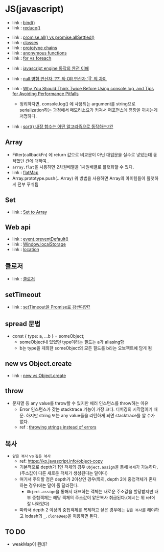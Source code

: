 # JS(javascript)

- link : [bind()](https://ko.javascript.info/bind)
- link : [reduce()](https://miiingo.tistory.com/365)
<!-- 2023.10.18 -->
- link : [promise.all() vs promise.allSettled()](https://inpa.tistory.com/entry/JS-%F0%9F%93%9A-%EB%8D%94%EC%9D%B4%EC%83%81-Promiseall-%EC%93%B0%EC%A7%80%EB%A7%90%EA%B3%A0-PromiseallSettled-%EC%82%AC%EC%9A%A9%ED%95%98%EC%9E%90)
- link : [classes](https://developer.mozilla.org/en-US/docs/Web/JavaScript/Reference/Classes)
- link : [prototype chains](https://developer.mozilla.org/en-US/docs/Web/JavaScript/Inheritance_and_the_prototype_chain)
- link : [anonymous functions](https://www.javascripttutorial.net/javascript-anonymous-functions/)
- link : [for vs foreach](https://stackoverflow.com/questions/43031988/javascript-efficiency-for-vs-foreach)
<!-- 2023.10.09 -->
- link : [javascript engine 동작의 완전 이해](https://www.youtube.com/watch?v=8aGhZQkoFbQ)
<!-- 2023.10.07 -->
- link : [null 병합 연산자 '??' 와 OR 연산자 '||' 의 차이](https://bbaktaeho-95.tistory.com/48)

- link : [Why You Should Think Twice Before Using console.log, and Tips for Avoiding Performance Pitfalls](https://medium.com/@xiaweiliang94/why-you-should-think-twice-before-using-console-log-and-tips-for-avoiding-performance-pitfalls-1228efc27360)
    - 정리하자면, console.log() 에 사용되는 argument를 string으로 serialization하는 과정에서 메모리소요가 커져서 퍼포먼스에 영향을 끼치는게 저명하다.

<!-- 우선 기록해둠. 좀 더 좋은 레퍼런스 찾아야함 -->
- link : [sort() 내장 함수는 어떤 알고리즘으로 동작하는가?](https://choyeon-dev.tistory.com/entry/JavaScript%EC%9D%98-sort%EB%8A%94-%EC%96%B4%EB%96%A4-%EC%A0%95%EB%A0%AC-%EC%95%8C%EA%B3%A0%EB%A6%AC%EC%A6%98%EC%9D%84-%EC%82%AC%EC%9A%A9%ED%95%A0%EA%B9%8C)

## Array
- Filter(callbackFn) 에 return 값으로 비교문이 아닌 대입문을 실수로 넣었는데 동작했던 건에 대하여..
- ```array.flat```을 사용하면 2차원배열을 1차원배열로 플랫화할 수 있다.
- link : [flatMap](https://developer.mozilla.org/en-US/docs/Web/JavaScript/Reference/Global_Objects/Array/flatMap)
- Array.prototype.push(...Array)
    위 방법을 사용하면 Array의 아이템들이 플랫하게 전부 푸쉬됨

## Set
- link : [Set to Array](https://hianna.tistory.com/421)

## Web api
- link : [event.preventDefault()](https://week-book.tistory.com/entry/%EC%9E%90%EB%B0%94%EC%8A%A4%ED%81%AC%EB%A6%BD%ED%8A%B8-preventDefault-%EC%A0%95%EB%A6%AC)
- link : [Window.localStorage](https://developer.mozilla.org/ko/docs/Web/API/Window/localStorage)
- link : [location](https://developer.mozilla.org/en-US/docs/Web/API/Location)

## 클로저
- link : [클로저](https://developer.mozilla.org/ko/docs/Web/JavaScript/Closures)

## setTimeout
- link : [setTimeout을 Promise로 감싼다면?](https://footprint-of-nawin.tistory.com/97)

## spread 문법
- const { type: a, ...b } = someObject;
    - someObject내 있었던 type이라는 필드는 a가 aliasing함
    - b는 type을 제외한 someObject의 모든 필드를 b라는 오브젝트에 담게 됨

## new vs Object.create
- link : [new vs Object.create](https://clearwater92.tistory.com/11)

## throw
- 문자열 등 any value를 throw할 수 있지만 에러 인스턴스를 throw하는 이유
    - Error 인스턴스가 갖는 stacktrace 기능이 가장 크다. 디버깅의 시작점이기 때문. 하지만 string 또는 any value들을 리턴하게 되면 stacktrace를 알 수가 없다.
    - ref : [throwing strings instead of errors](https://stackoverflow.com/questions/11502052/throwing-strings-instead-of-errors)

## 복사
- `얕은 복사` vs `깊은 복사`
    - ref: https://ko.javascript.info/object-copy
    - 기본적으로 depth가 1인 객체의 경우 `Object.assign`을 통해 `복제`가 가능하다.(주소값이 다른 새로운 객체가 생성된다는 말이다)
    - 여기서 주의할 점은 depth가 2이상인 경우(특히, depth 2에 중첩객체가 존재하는 경우)에는 말이 좀 달라진다.
        - `Object.assign`을 통해서 대표하는 객체는 새로운 주소값을 할당받지만 내부 중첩객체는 해당 객체의 주소값이 얕은복사 취급된다.(예시는 위 ref에 잘 나와있다)
    - 따라서 depth 2 이상의 중첩객체를 복제하고 싶은 경우에는 `깊은 복사`를 해야하고 lodash의 `_.cloneDeep`을 이용하면 된다.

## TO DO
- weakMap이 뭔데?

